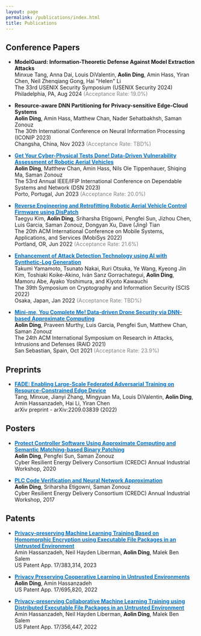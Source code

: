 ```yaml
---
layout: page
permalink: /publications/index.html
title: Publications
---
```


## Conference Papers

- **ModelGuard: Information-Theoretic Defense Against Model Extraction Attacks**\
Minxue Tang, Anna Dai, Louis DiValentin, **Aolin Ding**, Amin Hass, Yiran Chen, Neil Zhenqiang Gong, Hai "Helen" Li\
The 33rd USENIX Security Symposium (USENIX Security 2024)\
Philadelphia, PA, Aug 2024 <font color='gray'>(Acceptance Rate: 19.0%)</font>

- **Resource-aware DNN Partitioning for Privacy-sensitive Edge-Cloud Systems**\
**Aolin Ding**, Amin Hass, Matthew Chan, Nader Sehatbakhsh, Saman Zonouz\
The 30th International Conference on Neural Information Processing (ICONIP 2023)\
Changsha, China, Nov 2023 <font color='gray'>(Acceptance Rate: TBD%)</font>

- [**<font color='#0074cc'>Get Your Cyber-Physical Tests Done! Data-Driven Vulnerability Assessment of Robotic Aerial Vehicles</font>**](https://publications.cispa.saarland/3937/1/ding23robotic.pdf)\
**Aolin Ding**, Matthew Chan, Amin Hass, Nils Ole Tippenhauer, Shiqing Ma, Saman Zonouz\
The 53rd Annual IEEE/IFIP International Conference on Dependable Systems and Network (DSN 2023)\
Porto, Portugal, Jun 2023 <font color='gray'>(Acceptance Rate: 20.0%)</font>

- [**<font color='#0074cc'>Reverse Engineering and Retrofitting Robotic Aerial Vehicle Control Firmware using DisPatch</font>**](https://dl.acm.org/doi/pdf/10.1145/3498361.3538938)\
Taegyu Kim, **Aolin Ding**, Sriharsha Etigowni, Pengfei Sun, Jizhou Chen, Luis Garcia, Saman Zonouz, Dongyan Xu, Dave (Jing) Tian\
The 20th ACM International Conference on Mobile Systems, Applications, and Services (MobiSys 2022)\
Portland, OR, Jun 2022 <font color='gray'>(Acceptance Rate: 21.6%)</font>

- [**<font color='#0074cc'>Enhancement of Attack Detection Technology using AI with Synthetic-Log Generation</font>**](https://www.iwsec.org/scis/2022/program.html)\
Takumi Yamamoto, Tsunato Nakai, Ruri Otsuka, Ye Wang, Kyeong Jin Kim, Toshiaki Koike-Akino, Iván Sanz Gorrachategui, **Aolin Ding**, Mamoru Abe, Ayako Yoshimura, and Kiyoto Kawauchi\
The 39th Symposium on Cryptography and Information Security (SCIS 2022)\
Osaka, Japan, Jan 2022 <font color='gray'>(Acceptance Rate: TBD%)</font>

- [**<font color='#0074cc'>Mini-me, You Complete Me! Data-driven Drone Security via DNN-based Approximate Computing</font>**](https://dl.acm.org/doi/pdf/10.1145/3471621.3471869)\
**Aolin Ding**, Praveen Murthy, Luis Garcia, Pengfei Sun, Matthew Chan, Saman Zonouz\
The 24th ACM International Symposium on Research in Attacks, Intrusions and Defenses (RAID 2021)\
San Sebastian, Spain, Oct 2021 <font color='gray'>(Acceptance Rate: 23.9%)</font>

## Preprints
- [**<font color='#0074cc'>FADE: Enabling Large-Scale Federated Adversarial Training on Resource-Constrained Edge Device</font>**](https://arxiv.org/pdf/2209.03839.pdf)\
Tang, Minxue, Jianyi Zhang, Mingyuan Ma, Louis DiValentin, **Aolin Ding**, Amin Hassanzadeh, Hai Li, Yiran Chen\
arXiv preprint - arXiv:2209.03839 (2022)

## Posters
- [**<font color='#0074cc'>Protect Controller Software Using Approximate Computing and Semantic Matching-based Binary Patching</font>**](http://publish.illinois.edu/2019credciw/files/2020/02/new-rutgers-activity_2020_CREDC_Workshop_Poster_Rutgers.pdf)\
**Aolin Ding**, Pengfei Sun, Saman Zonouz\
Cyber Resilient Energy Delivery Consortium (CREDC) Annual Industrial Workshop, 2020

- [**<font color='#0074cc'>PLC Code Verification and Neural Network Approximation</font>**](https://publish.illinois.edu/2017credciw/agenda/poster-session/)\
**Aolin Ding**, Sriharsha Etigowni, Saman Zonouz\
Cyber Resilient Energy Delivery Consortium (CREDC) Annual Industrial Workshop, 2017

## Patents
- [**<font color='#0074cc'>Privacy-preserving Machine Learning Training Based on Homomorphic Encryption using Executable File Packages in an Untrusted Environment</font>**](https://patents.google.com/patent/US20230025754A1/en)\
Amin Hassanzadeh, Neil Hayden Liberman, **Aolin Ding**, Malek Ben Salem\
US Patent App. 17/383,314, 2023

- [**<font color='#0074cc'>Privacy Preserving Cooperative Learning in Untrusted Environments</font>**](https://patents.google.com/patent/US20220300618A1/en)\
**Aolin Ding**, Amin Hassanzadeh\
US Patent App. 17/695,820, 2022

- [**<font color='#0074cc'>Privacy-preserving Collaborative Machine Learning Training using Distributed Executable File Packages in an Untrusted Environment</font>**](https://patents.google.com/patent/US20220414661A1/en)\
Amin Hassanzadeh, Neil Hayden Liberman, **Aolin Ding**, Malek Ben Salem\
US Patent App. 17/356,447, 2022
